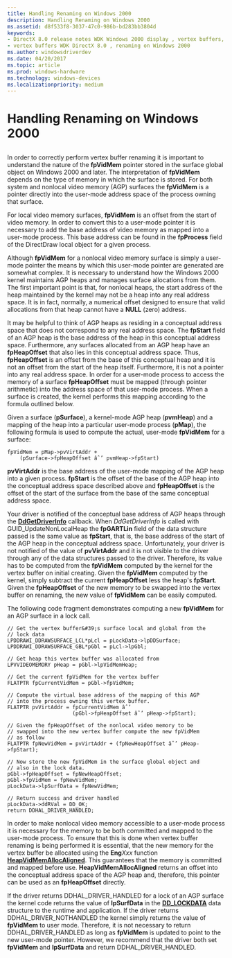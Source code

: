 ```yaml
---
title: Handling Renaming on Windows 2000
description: Handling Renaming on Windows 2000
ms.assetid: d8f533f8-3037-47c0-986b-bd283bb3804d
keywords:
- DirectX 8.0 release notes WDK Windows 2000 display , vertex buffers, renaming on Windows 2000
- vertex buffers WDK DirectX 8.0 , renaming on Windows 2000
ms.author: windowsdriverdev
ms.date: 04/20/2017
ms.topic: article
ms.prod: windows-hardware
ms.technology: windows-devices
ms.localizationpriority: medium
---
```


# Handling Renaming on Windows 2000


## <span id="ddk_handling_renaming_on_windows_2000_gg"></span><span id="DDK_HANDLING_RENAMING_ON_WINDOWS_2000_GG"></span>


In order to correctly perform vertex buffer renaming it is important to understand the nature of the **fpVidMem** pointer stored in the surface global object on Windows 2000 and later. The interpretation of **fpVidMem** depends on the type of memory in which the surface is stored. For both system and nonlocal video memory (AGP) surfaces the **fpVidMem** is a pointer directly into the user-mode address space of the process owning that surface.

For local video memory surfaces, **fpVidMem** is an offset from the start of video memory. In order to convert this to a user-mode pointer it is necessary to add the base address of video memory as mapped into a user-mode process. This base address can be found in the **fpProcess** field of the DirectDraw local object for a given process.

Although **fpVidMem** for a nonlocal video memory surface is simply a user-mode pointer the means by which this user-mode pointer are generated are somewhat complex. It is necessary to understand how the Windows 2000 kernel maintains AGP heaps and manages surface allocations from them. The first important point is that, for nonlocal heaps, the start address of the heap maintained by the kernel may not be a heap into any real address space. It is in fact, normally, a numerical offset designed to ensure that valid allocations from that heap cannot have a **NULL** (zero) address.

It may be helpful to think of AGP heaps as residing in a conceptual address space that does not correspond to any real address space. The **fpStart** field of an AGP heap is the base address of the heap in this conceptual address space. Furthermore, any surfaces allocated from an AGP heap have an **fpHeapOffset** that also lies in this conceptual address space. Thus, **fpHeapOffset** is an offset from the base of this conceptual heap and it is not an offset from the start of the heap itself. Furthermore, it is not a pointer into any real address space. In order for a user-mode process to access the memory of a surface **fpHeapOffset** must be mapped (through pointer arithmetic) into the address space of that user-mode process. When a surface is created, the kernel performs this mapping according to the formula outlined below.

Given a surface (**pSurface**), a kernel-mode AGP heap (**pvmHeap**) and a mapping of the heap into a particular user-mode process (**pMap**), the following formula is used to compute the actual, user-mode **fpVidMem** for a surface:

```
fpVidMem = pMap->pvVirtAddr +
    (pSurface->fpHeapOffset âˆ’ pvmHeap->fpStart)
```

**pvVirtAddr** is the base address of the user-mode mapping of the AGP heap into a given process. **fpStart** is the offset of the base of the AGP heap into the conceptual address space described above and **fpHeapOffset** is the offset of the start of the surface from the base of the same conceptual address space.

Your driver is notified of the conceptual base address of AGP heaps through the [**DdGetDriverInfo**](https://msdn.microsoft.com/library/windows/hardware/ff549404) callback. When *DdGetDriverInfo* is called with GUID\_UpdateNonLocalHeap the **fpGARTLin** field of the data structure passed is the same value as **fpStart**, that is, the base address of the start of the AGP heap in the conceptual address space. Unfortunately, your driver is not notified of the value of **pvVirtAddr** and it is not visible to the driver through any of the data structures passed to the driver. Therefore, its value has to be computed from the **fpVidMem** computed by the kernel for the vertex buffer on initial creating. Given the **fpVidMem** computed by the kernel, simply subtract the current **fpHeapOffset** less the heap's **fpStart**. Given the **fpHeapOffset** of the new memory to be swapped into the vertex buffer on renaming, the new value of **fpVidMem** can be easily computed.

The following code fragment demonstrates computing a new **fpVidMem** for an AGP surface in a lock call.

```
// Get the vertex buffer&#39;s surface local and global from the
// lock data
LPDDRAWI_DDRAWSURFACE_LCL*pLcl = pLockData->lpDDSurface;
LPDDRAWI_DDRAWSURFACE_GBL*pGbl = pLcl->lpGbl;

// Get heap this vertex buffer was allocated from
LPVVIDEOMEMORY pHeap = pGbl->lpVidMemHeap;

// Get the current fpVidMem for the vertex buffer
FLATPTR fpCurrentVidMem = pGbl->fpVidMem;

// Compute the virtual base address of the mapping of this AGP
// into the process owning this vertex buffer.
FLATPTR pvVirtAddr = fpCurrentVidMem âˆ’
                     (pGbl->fpHeapOffset âˆ’ pHeap->fpStart);

// Given the fpHeapOffset of the nonlocal video memory to be
// swapped into the new vertex buffer compute the new fpVidMem
// as follow
FLATPTR fpNewVidMem = pvVirtAddr + (fpNewHeapOffset âˆ’ pHeap->fpStart);

// Now store the new fpVidMem in the surface global object and
// also in the lock data.
pGbl->fpHeapOffset = fpNewHeapOffset;
pGbl->fpVidMem = fpNewVidMem;
pLockData->lpSurfData = fpNewVidMem;

// Return success and driver handled
pLockData->ddRVal = DD_OK;
return DDHAL_DRIVER_HANDLED;
```

In order to make nonlocal video memory accessible to a user-mode process it is necessary for the memory to be both committed and mapped to the user-mode process. To ensure that this is done when vertex buffer renaming is being performed it is essential, that the new memory for the vertex buffer be allocated using the **Eng***Xxx* function [**HeapVidMemAllocAligned**](https://msdn.microsoft.com/library/windows/hardware/ff567267). This guarantees that the memory is committed and mapped before use. **HeapVidMemAllocAligned** returns an offset into the conceptual address space of the AGP heap and, therefore, this pointer can be used as an **fpHeapOffset** directly.

If the driver returns DDHAL\_DRIVER\_HANDLED for a lock of an AGP surface the kernel code returns the value of **lpSurfData** in the [**DD\_LOCKDATA**](https://msdn.microsoft.com/library/windows/hardware/ff551637) data structure to the runtime and application. If the driver returns DDHAL\_DRIVER\_NOTHANDLED the kernel simply returns the value of **fpVidMem** to user mode. Therefore, it is not necessary to return DDHAL\_DRIVER\_HANDLED as long as **fpVidMem** is updated to point to the new user-mode pointer. However, we recommend that the driver both set **fpVidMem** and **lpSurfData** and return DDHAL\_DRIVER\_HANDLED.

 

 





